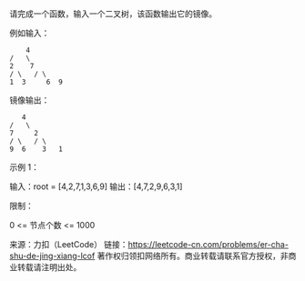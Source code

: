 ##

请完成一个函数，输入一个二叉树，该函数输出它的镜像。

例如输入：
```
    4
/   \
2    7
/ \   / \
1  3     6  9
```
镜像输出：
```
   4
/   \
7     2
/ \   / \
9  6    3   1
```


示例 1：

输入：root = [4,2,7,1,3,6,9]
输出：[4,7,2,9,6,3,1]


限制：

0 <= 节点个数 <= 1000

来源：力扣（LeetCode）
链接：https://leetcode-cn.com/problems/er-cha-shu-de-jing-xiang-lcof
著作权归领扣网络所有。商业转载请联系官方授权，非商业转载请注明出处。